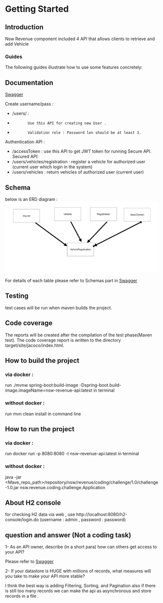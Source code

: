 # Getting Started

## Introduction
Nsw Revenue component included 4 API that allows clients to retrieve and add Vehicle 
### Guides
The following guides illustrate how to use some features concretely:

## Documentation
[Swagger](http://localhost:8080/swagger-ui/index.html?configUrl=/v3/api-docs/swagger-config)

Create username/pass :
- /users/ : 
-            Use this API for creating new User . 
-            Validation role : Password len should be at least 3.
Authentication API :
- /accessToken : use this API to get JWT token for running Secure API.
Secured API:
- /users/vehicles/registration : register a vehicle for authorized user (current user which login in the system) 
- /users/vehicles  : return vehicles of authorized user (current user)

## Schema
below is an ERD diagram :
![img.png](img.png)


For details of each table please refer to Schemas part in  [Swagger](http://localhost:8080/swagger-ui/index.html?configUrl=/v3/api-docs/swagger-config)

## Testing

test cases will be run when maven builds the project.

## Code coverage

The reports will be created after the compilation of the test phase(Maven test).
The code coverage report is written to the directory target/site/jacoco/index.html.

## How to build the project

### via docker :
  run ./mvnw spring-boot:build-image -Dspring-boot.build-image.imageName=nsw-revenue-api:latest in terminal

### without docker :
  run mvn clean install in command line 

## How to run the project

### via docker :
 run docker run -p 8080:8080 -t nsw-revenue-api:latest in terminal

### without docker :
 java -jar <Mave_repo_path>/repository/nsw/revenue/coding/challenge/1.0/challenge-1.0.jar nsw.revenue.coding.challenge.Application


## About H2 console 

for checking H2 data via web , use http://localhost:8080/h2-console/login.do (username : admin , password : password)



## question and answer  (Not a coding task)
1- As an API owner, describe (in a short para) how can others get access to your API?
   
Please refer to  [Swagger](http://localhost:8080/swagger-ui/index.html?configUrl=/v3/api-docs/swagger-config) 


2- If your datastore is HUGE with millions of records, what measures will you take
to make your API more stable?

I think the best way is adding Filtering, Sorting, and Pagination also if there is still too many records we can make the api as asynchronous and store records in a file .
